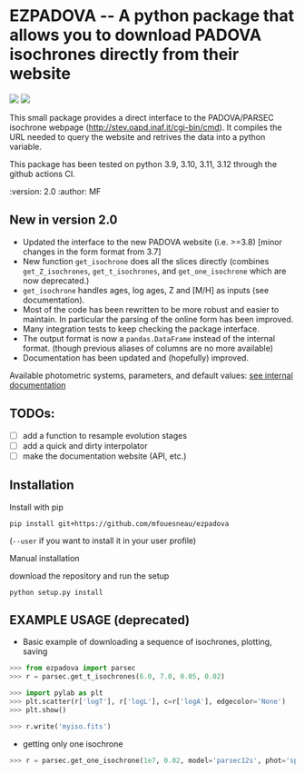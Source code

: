 EZPADOVA -- A python package that allows you to download PADOVA isochrones directly from their website
======================================================================================================

[![](https://img.shields.io/badge/Parsec_CMD-3.8-green.svg)](http://stev.oapd.inaf.it/cgi-bin/cmd_3.8)
![](https://img.shields.io/badge/python-3.9,_3.10,_3.11,_3.12-blue.svg)

This small package provides a direct interface to the PADOVA/PARSEC isochrone
webpage (http://stev.oapd.inaf.it/cgi-bin/cmd).
It compiles the URL needed to query the website and retrives the data into a
python variable.

This package has been tested on python 3.9, 3.10, 3.11, 3.12 through the github actions CI.

:version: 2.0
:author: MF

New in version 2.0
------------------
* Updated the interface to the new PADOVA website (i.e. >=3.8) [minor changes in the form format from 3.7]
* New function `get_isochrone` does all the slices directly (combines `get_Z_isochrones`, `get_t_isochrones`, and `get_one_isochrone` which are now deprecated.)
* `get_isochrone` handles ages, log ages, Z and [M/H] as inputs (see documentation).
* Most of the code has been rewritten to be more robust and easier to maintain. In particular the parsing of the online form has been improved.
* Many integration tests to keep checking the package interface.
* The output format is now a `pandas.DataFrame` instead of the internal format. (though previous aliases of columns are no more available)
* Documentation has been updated and (hopefully) improved.

Available photometric systems, parameters, and default values: [see internal documentation](src/ezpadova/parsec.md)

## TODOs:

* [ ] add a function to resample evolution stages
* [ ] add a quick and dirty interpolator
* [ ] make the documentation website (API, etc.)

Installation
------------
Install with pip

```
pip install git+https://github.com/mfouesneau/ezpadova
```
(`--user` if you want to install it in your user profile)

Manual installation

download the repository and run the setup

```python setup.py install```


EXAMPLE USAGE (deprecated)
-------------

* Basic example of downloading a sequence of isochrones, plotting, saving
```python
>>> from ezpadova import parsec
>>> r = parsec.get_t_isochrones(6.0, 7.0, 0.05, 0.02)

>>> import pylab as plt
>>> plt.scatter(r['logT'], r['logL'], c=r['logA'], edgecolor='None')
>>> plt.show()

>>> r.write('myiso.fits')
```

* getting only one isochrone
```python 
>>> r = parsec.get_one_isochrone(1e7, 0.02, model='parsec12s', phot='spitzer')
```

